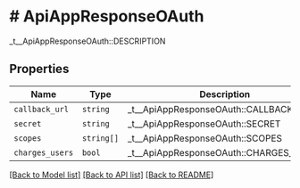 # # ApiAppResponseOAuth

_t__ApiAppResponseOAuth::DESCRIPTION

## Properties

Name | Type | Description | Notes
------------ | ------------- | ------------- | -------------
| `callback_url` | ```string``` |  _t__ApiAppResponseOAuth::CALLBACK_URL  |  |
| `secret` | ```string``` |  _t__ApiAppResponseOAuth::SECRET  |  |
| `scopes` | ```string[]``` |  _t__ApiAppResponseOAuth::SCOPES  |  |
| `charges_users` | ```bool``` |  _t__ApiAppResponseOAuth::CHARGES_USERS  |  |

[[Back to Model list]](../../README.md#models) [[Back to API list]](../../README.md#endpoints) [[Back to README]](../../README.md)
